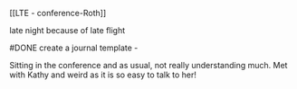[[LTE - conference-Roth]]

late night because of late flight

#DONE create a journal template - 

Sitting in the conference and as usual, not really understanding much. 
Met with Kathy and weird as it is so easy to talk to her! 




